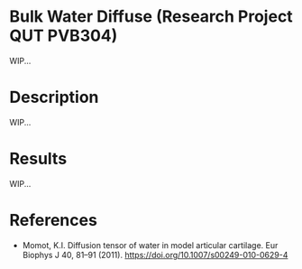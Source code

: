 # Bulk Water Diffuse (Research Project QUT PVB304)
WIP...

# Description
WIP...

# Results
WIP...

# References
- Momot, K.I. Diffusion tensor of water in model articular cartilage. Eur Biophys J 40, 81–91 (2011). https://doi.org/10.1007/s00249-010-0629-4
